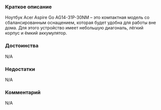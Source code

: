 ### **Краткое описание**
Ноутбук Acer Aspire Go AG14-31P-30NM – это компактная модель со сбалансированным оснащением, которая будет удобна для работы вне дома. Для этого устройство имеет небольшую диагональ, лёгкий корпус и ёмкий аккумулятор.

### **Достоинства**
N/A

### **Недостатки**
N/A

### **Комментарий**
N/A
